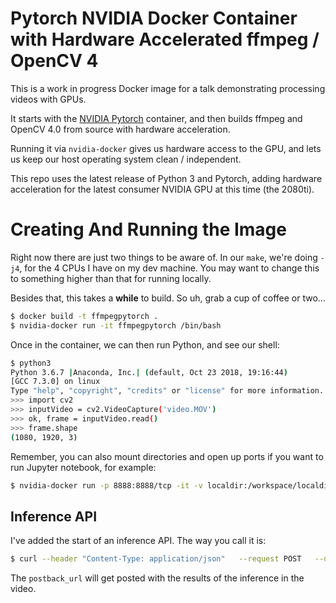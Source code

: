 # Pytorch NVIDIA Docker Container with Hardware Accelerated ffmpeg / OpenCV 4

This is a work in progress Docker image for a talk demonstrating processing videos with GPUs.

It starts with the [NVIDIA Pytorch](https://ngc.nvidia.com/catalog/containers/nvidia%2Fpytorch) container, and then builds ffmpeg and OpenCV 4.0 from source with hardware acceleration. 

Running it via `nvidia-docker` gives us hardware access to the GPU, and lets us keep our host operating system clean / independent. 

This repo uses the latest release of Python 3 and Pytorch, adding hardware acceleration for the latest consumer NVIDIA GPU at this time (the 2080ti).

# Creating And Running the Image

Right now there are just two things to be aware of. In our `make`, we're doing `-j4`, for the 4 CPUs I have on my dev machine. You may want to change this to something higher than that for running locally.

Besides that, this takes a __while__ to build. So uh, grab a cup of coffee or two...

```bash
$ docker build -t ffmpegpytorch .
$ nvidia-docker run -it ffmpegpytorch /bin/bash
```

Once in the container, we can then run Python, and see our shell:

```bash
$ python3
Python 3.6.7 |Anaconda, Inc.| (default, Oct 23 2018, 19:16:44) 
[GCC 7.3.0] on linux
Type "help", "copyright", "credits" or "license" for more information.
>>> import cv2
>>> inputVideo = cv2.VideoCapture('video.MOV')
>>> ok, frame = inputVideo.read()
>>> frame.shape
(1080, 1920, 3)
```

Remember, you can also mount directories and open up ports if you want to run Jupyter notebook, for example:

```bash
$ nvidia-docker run -p 8888:8888/tcp -it -v localdir:/workspace/localdir_in_container ffmpegpytorch /bin/bash
```

## Inference API

I've added the start of an inference API. The way you call it is:

```bash
$ curl --header "Content-Type: application/json"   --request POST   --data '{"filename": "/downloads/cuckoo.mp4", "postback_url": "http://10.152.183.141:5005/video-inference"}' http://10.152.183.139:5007/video-inference
```

The `postback_url` will get posted with the results of the inference in the video.
